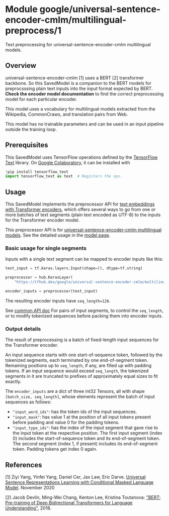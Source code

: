 # Module google/universal-sentence-encoder-cmlm/multilingual-preprocess/1

Text preprocessing for universal-sentence-encoder-cmlm multilingual models.

<!-- asset-path: internal -->
<!-- dataset: Wikipedia and CommonCraws -->
<!-- fine-tunable: false -->
<!-- format: saved_model_2 -->
<!-- language: en -->
<!-- module-type: text-preprocessing -->

## Overview

universal-sentence-encoder-cmlm [1] uses a BERT [2] transformer backbone. So
this SavedModel is a companion to the BERT models for preprocsssing plain text
inputs into the input format expected by BERT. **Check the encoder model
documentation** to find the correct preprocessing model for each particular
encoder.

This model uses a vocabulary for multilingual models extracted from the
Wikipedia, CommonCraws, and translation pairs from Web.

This model has no trainable parameters and can be used in an input pipeline
outside the training loop.

## Prerequisites

This SavedModel uses TensorFlow operations defined by the
[TensorFlow Text](https://github.com/tensorflow/text) library. On
[Google Colaboratory](https://colab.research.google.com/), it can be installed
with

```python
!pip install tensorflow_text
import tensorflow_text as text  # Registers the ops.
```

## Usage

This SavedModel implements the preprocessor API for
[text embeddings with Transformer encoders](https://www.tensorflow.org/hub/common_saved_model_apis/text#transformer-encoders),
which offers several ways to go from one or more batches of text segments (plain
text encoded as UTF-8) to the inputs for the Transformer encoder model.

This preprocessor API is for
[universal-sentence-encoder-cmlm multilingual models](https://tfhub.dev/s?q=universal-sentence-encoder-cmlm).
See the detailed usage in the
[model page](https://tfhub.dev/google/universal-sentence-encoder-cmlm/multilingual-base/1).

### Basic usage for single segments

Inputs with a single text segment can be mapped to encoder inputs like this:

```python
text_input = tf.keras.layers.Input(shape=(), dtype=tf.string)

preprocessor = hub.KerasLayer(
    "https://tfhub.dev/google/universal-sentence-encoder-cmlm/multilingual-preprocess/1")

encoder_inputs = preprocessor(text_input)
```

The resulting encoder inputs have `seq_length=128`.

See [common API doc](https://tfhub.dev/tensorflow/bert_en_uncased_preprocess/3)
For pairs of input segments, to control the `seq_length`, or to modify tokenized
sequences before packing them into encoder inputs.

### Output details

The result of preprocessing is a batch of fixed-length input sequences for the
Transformer encoder.

An input sequence starts with one start-of-sequence token, followed by the
tokenized segments, each terminated by one end-of-segment token. Remaining
positions up to `seq_length`, if any, are filled up with padding tokens. If an
input sequence would exceed `seq_length`, the tokenized segments in it are
truncated to prefixes of approximately equal sizes to fit exactly.

The `encoder_inputs` are a dict of three int32 Tensors, all with shape
`[batch_size, seq_length]`, whose elements represent the batch of input
sequences as follows:

*   `"input_word_ids"`: has the token ids of the input sequences.
*   `"input_mask"`: has value 1 at the position of all input tokens present
    before padding and value 0 for the padding tokens.
*   `"input_type_ids"`: has the index of the input segment that gave rise to the
    input token at the respective position. The first input segment (index 0)
    includes the start-of-sequence token and its end-of-segment token. The
    second segment (index 1, if present) includes its end-of-segment token.
    Padding tokens get index 0 again.

## References

[1] Ziyi Yang, Yinfei Yang, Daniel Cer, Jax Law, Eric Darve. [Universal Sentence
Representations Learning with Conditional Masked Language
Model](https://openreview.net/forum?id=WDVD4lUCTzU). November 2020

[2] Jacob Devlin, Ming-Wei Chang, Kenton Lee, Kristina Toutanova: ["BERT:
Pre-training of Deep Bidirectional Transformers for Language
Understanding"](https://arxiv.org/abs/1810.04805), 2018.
